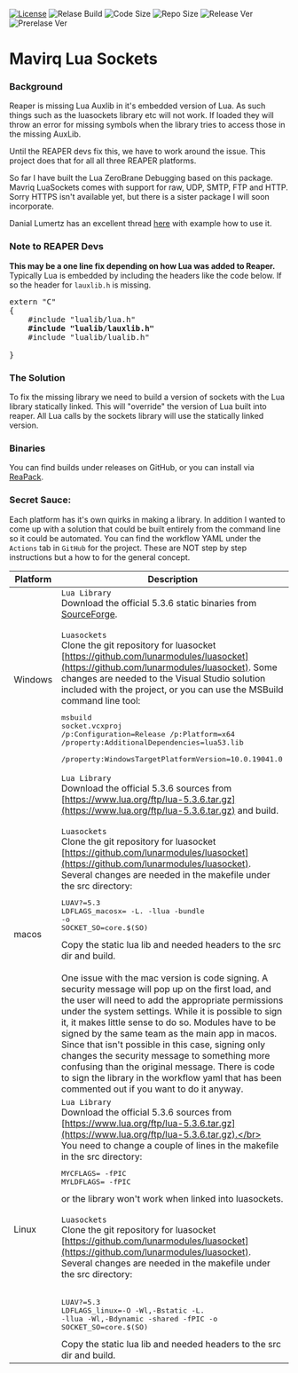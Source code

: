 [![License](https://img.shields.io/badge/license-GPLv3-orange)](./LICENSE)
![Relase Build](https://img.shields.io/github/workflow/status/mavriq-dev/mavriq-lua-sockets/Build?label=Build)
![Code Size](https://img.shields.io/github/languages/code-size/mavriq-dev/mavriq-lua-sockets)
![Repo Size](https://img.shields.io/github/repo-size/mavriq-dev/mavriq-lua-sockets)
![Release Ver](https://img.shields.io/github/v/release/mavriq-dev/mavriq-lua-sockets)
![Prerelase Ver](https://img.shields.io/github/v/release/mavriq-dev/mavriq-lua-sockets?include_prereleases)
# Mavirq Lua Sockets

### Background
Reaper is missing Lua Auxlib in it's embedded version of Lua. As such things such as the luasockets library etc will not work. If loaded they will throw an error for missing symbols when the library tries to access those in the missing AuxLib.

Until the REAPER devs fix this, we have to work around the issue. This project does that for all all three REAPER platforms.

So far I have built the Lua ZeroBrane Debugging based on this package. Mavriq LuaSockets comes with support for raw, UDP, SMTP, FTP and HTTP. Sorry HTTPS isn't available yet, but there is a sister package I will soon incorporate.

Danial Lumertz has an excellent thread [here](https://forums.cockos.com/showthread.php?t=265870) with example how to use it.

### Note to REAPER Devs

**This may be a one line fix depending on how Lua was added to Reaper.** Typically Lua is embedded by including the headers like the code below. If so the header for `lauxlib.h` is missing.

<pre>extern "C"
{
    #include "lualib/lua.h"    
    <b>#include "lualib/lauxlib.h"</b>
    #include "lualib/lualib.h" 

}</pre>

### The Solution

To fix the missing library we need to build a version of sockets with the Lua library statically linked. This will "override" the version of Lua built into reaper. All Lua calls by the sockets library will use the statically linked version.

### Binaries
You can find builds under releases on GitHub, or you can install via [ReaPack](https://github.com/mavriq-dev/public-reascripts/raw/master/index.xml).

### Secret Sauce:
Each platform has it's own quirks in making a library. In addition I wanted to come up with a solution that could be built entirely from the command line so it could be automated. You can find the workflow YAML under the `Actions` tab in `GitHub` for the project. These are NOT step by step instructions but a how to for the general concept.

| Platform  | Description  |
|---|---|
| Windows |  `Lua Library`</br>Download the official 5.3.6 static binaries from [SourceForge](https://sourceforge.net/projects/luabinaries/files/5.3.6/Windows%Libraries/Static/lua-5.3.6_Win64_vc16_lib.zip).</br></br>`Luasockets`</br>Clone the git repository for luasocket [https://github.com/lunarmodules/luasocket](https://github.com/lunarmodules/luasocket). Some changes are needed to the Visual Studio solution included with the project, or you can use the MSBuild command line tool:<pre>msbuild socket.vcxproj </br>/p:Configuration=Release /p:Platform=x64 /property:AdditionalDependencies=lua53.lib </br>/property:WindowsTargetPlatformVersion=10.0.19041.0</pre> |
| macos | `Lua Library`</br>Download the official 5.3.6 sources from [https://www.lua.org/ftp/lua-5.3.6.tar.gz](https://www.lua.org/ftp/lua-5.3.6.tar.gz) and build.</br></br>`Luasockets`</br>Clone the git repository for luasocket [https://github.com/lunarmodules/luasocket](https://github.com/lunarmodules/luasocket). Several changes are needed in the makefile under the src directory:</br><PRE>LUAV?=5.3</br>LDFLAGS_macosx= -L. -llua -bundle -o</br>SOCKET_SO=core.$(SO)</PRE>Copy the static lua lib and needed headers to the src dir and build.</br></br> One issue with the mac version is code signing. A security message will pop up on the first load, and the user will need to add the appropriate permissions under the system settings. While it is possible to sign it, it makes little sense to do so. Modules have to be signed by the same team as the main app in macos. Since that isn't possible in this case, signing only changes the security message to something more confusing than the original message. There is code to sign the library in the workflow yaml that has been commented out if you want to do it anyway. |
| Linux | `Lua Library`</br>Download the official 5.3.6 sources from [https://www.lua.org/ftp/lua-5.3.6.tar.gz](https://www.lua.org/ftp/lua-5.3.6.tar.gz).</br></br>You need to change a couple of lines in the makefile in the src directory:</br><pre>MYCFLAGS= -fPIC</br>MYLDFLAGS= -fPIC</pre>or the library won't work when linked into luasockets.</br></br>`Luasockets`</br>Clone the git repository for luasocket [https://github.com/lunarmodules/luasocket](https://github.com/lunarmodules/luasocket). Several changes are needed in the makefile under the src directory:</br></br><PRE>LUAV?=5.3</br>LDFLAGS_linux=-O -Wl,-Bstatic -L. -llua -Wl,-Bdynamic -shared -fPIC -o</br>SOCKET_SO=core.$(SO)</PRE>Copy the static lua lib and needed headers to the src dir and build.|

